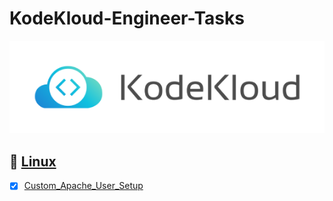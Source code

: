 # KodeKloud-Engineer-Tasks
![Logo](https://github.com/harshitsahu2311/KodeKloud-Engineer-Tasks/blob/main/kodekloud.png)

## 🐧 [Linux](Linux)
- [x] [Custom_Apache_User_Setup](https://github.com/harshitsahu2311/KodeKloud-Engineer-Tasks/blob/main/Linux/Custom_Apache_User_Setup.md)
